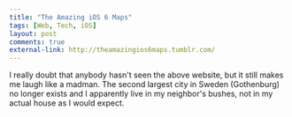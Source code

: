 ```yaml
--- 
title: "The Amazing iOS 6 Maps"
tags: [Web, Tech, iOS]
layout: post
comments: true
external-link: http://theamazingios6maps.tumblr.com/
---
```


I really doubt that anybody hasn't seen the above website, but it still makes me laugh like a madman. The second largest city in Sweden (Gothenburg) no longer exists and I apparently live in my neighbor's bushes, not in my actual house as I would expect.